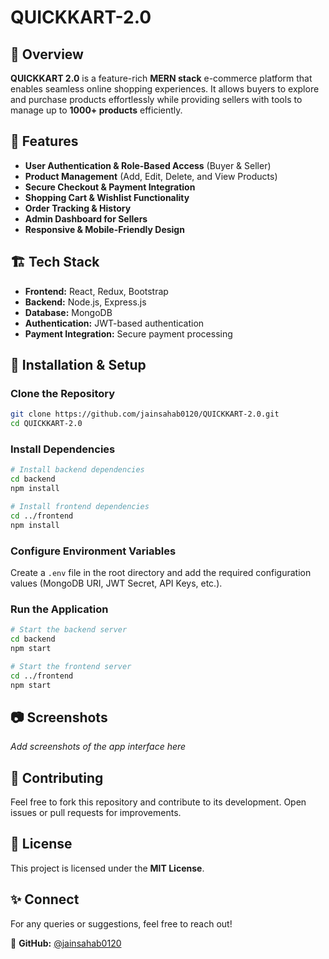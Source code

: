 # QUICKKART-2.0

## 🛒 Overview
**QUICKKART 2.0** is a feature-rich **MERN stack** e-commerce platform that enables seamless online shopping experiences. It allows buyers to explore and purchase products effortlessly while providing sellers with tools to manage up to **1000+ products** efficiently.

## 🚀 Features
- **User Authentication & Role-Based Access** (Buyer & Seller)
- **Product Management** (Add, Edit, Delete, and View Products)
- **Secure Checkout & Payment Integration**
- **Shopping Cart & Wishlist Functionality**
- **Order Tracking & History**
- **Admin Dashboard for Sellers**
- **Responsive & Mobile-Friendly Design**

## 🏗️ Tech Stack
- **Frontend:** React, Redux, Bootstrap
- **Backend:** Node.js, Express.js
- **Database:** MongoDB
- **Authentication:** JWT-based authentication
- **Payment Integration:** Secure payment processing

## 📌 Installation & Setup
### Clone the Repository
```sh
git clone https://github.com/jainsahab0120/QUICKKART-2.0.git
cd QUICKKART-2.0
```

### Install Dependencies
```sh
# Install backend dependencies
cd backend
npm install

# Install frontend dependencies
cd ../frontend
npm install
```

### Configure Environment Variables
Create a `.env` file in the root directory and add the required configuration values (MongoDB URI, JWT Secret, API Keys, etc.).

### Run the Application
```sh
# Start the backend server
cd backend
npm start

# Start the frontend server
cd ../frontend
npm start
```

## 📷 Screenshots
_Add screenshots of the app interface here_

## 📢 Contributing
Feel free to fork this repository and contribute to its development. Open issues or pull requests for improvements.

## 📜 License
This project is licensed under the **MIT License**.

## ✨ Connect
For any queries or suggestions, feel free to reach out!

🔗 **GitHub:** [@jainsahab0120](https://github.com/jainsahab0120)
